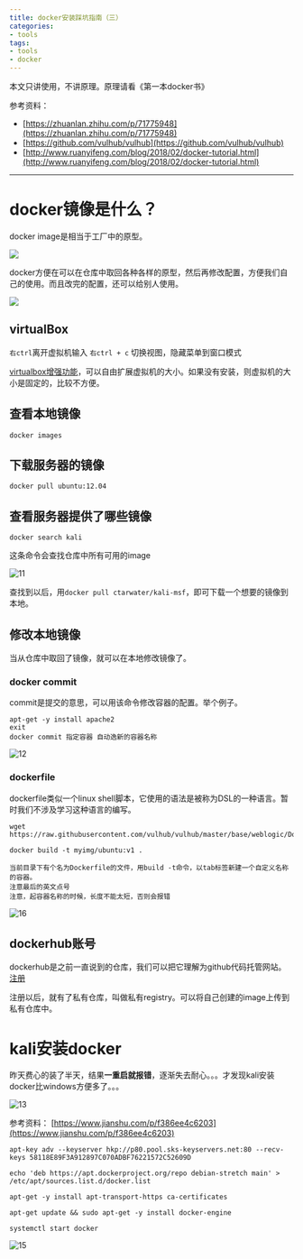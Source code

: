 ```yaml
---
title: docker安装踩坑指南（三）
categories:
- tools
tags:
- tools
- docker
---
```


本文只讲使用，不讲原理。原理请看《第一本docker书》

参考资料：
- [https://zhuanlan.zhihu.com/p/71775948](https://zhuanlan.zhihu.com/p/71775948)
- [https://github.com/vulhub/vulhub](https://github.com/vulhub/vulhub)
- [http://www.ruanyifeng.com/blog/2018/02/docker-tutorial.html](http://www.ruanyifeng.com/blog/2018/02/docker-tutorial.html)

---
# docker镜像是什么？

docker image是相当于工厂中的原型。

![](https://raw.githubusercontent.com/Whale3070/Whale3070.github.io/master/images/08-19-07/1.jpg)

docker方便在可以在仓库中取回各种各样的原型，然后再修改配置，方便我们自己的使用。而且改完的配置，还可以给别人使用。

![](https://raw.githubusercontent.com/Whale3070/Whale3070.github.io/master/images/08-19-07/2.jpg)

## virtualBox
`右ctrl`离开虚拟机输入
`右ctrl + c` 切换视图，隐藏菜单到窗口模式

[virtualbox增强功能](https://blog.csdn.net/textboy/article/details/48293731)，可以自由扩展虚拟机的大小。如果没有安装，则虚拟机的大小是固定的，比较不方便。

## 查看本地镜像
`docker images`

##  下载服务器的镜像
`docker pull ubuntu:12.04`

## 查看服务器提供了哪些镜像
`docker search kali`

这条命令会查找仓库中所有可用的image

![11](https://raw.githubusercontent.com/Whale3070/Whale3070.github.io/master/images/08-19-07/11.PNG)

查找到以后，用`docker pull ctarwater/kali-msf`，即可下载一个想要的镜像到本地。

## 修改本地镜像
当从仓库中取回了镜像，就可以在本地修改镜像了。

### docker commit
commit是提交的意思，可以用该命令修改容器的配置。举个例子。

```
apt-get -y install apache2
exit
docker commit 指定容器 自动逸新的容器名称
```
![12](https://raw.githubusercontent.com/Whale3070/Whale3070.github.io/master/images/08-19-07/12.PNG)

### dockerfile
dockerfile类似一个linux shell脚本，它使用的语法是被称为DSL的一种语言。暂时我们不涉及学习这种语言的编写。

```
wget https://raw.githubusercontent.com/vulhub/vulhub/master/base/weblogic/Dockerfile

docker build -t myimg/ubuntu:v1 .

当前目录下有个名为Dockerfile的文件，用build -t命令，以tab标签新建一个自定义名称的容器。
注意最后的英文点号
注意，起容器名称的时候，长度不能太短，否则会报错
```

![16](https://raw.githubusercontent.com/Whale3070/Whale3070.github.io/master/images/08-19-07/16.PNG)

## dockerhub账号
dockerhub是之前一直说到的仓库，我们可以把它理解为github代码托管网站。[注册](https://hub.docker.com/signup)

注册以后，就有了私有仓库，叫做私有registry。可以将自己创建的image上传到私有仓库中。


# kali安装docker

昨天费心的装了半天，结果**一重启就报错**，逐渐失去耐心。。。才发现kali安装docker比windows方便多了。。。

![13](https://raw.githubusercontent.com/Whale3070/Whale3070.github.io/master/images/08-19-07/13.PNG)

参考资料： [https://www.jianshu.com/p/f386ee4c6203](https://www.jianshu.com/p/f386ee4c6203)

```
apt-key adv --keyserver hkp://p80.pool.sks-keyservers.net:80 --recv-keys 58118E89F3A912897C070ADBF76221572C52609D

echo 'deb https://apt.dockerproject.org/repo debian-stretch main' > /etc/apt/sources.list.d/docker.list

apt-get -y install apt-transport-https ca-certificates

apt-get update && sudo apt-get -y install docker-engine

systemctl start docker
```
![15](https://raw.githubusercontent.com/Whale3070/Whale3070.github.io/master/images/08-19-07/15.PNG)

